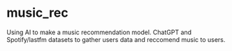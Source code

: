 # music_rec
Using AI to make a music recommendation model.
ChatGPT and Spotify/lastfm datasets to gather users data and reccomend music to users.
